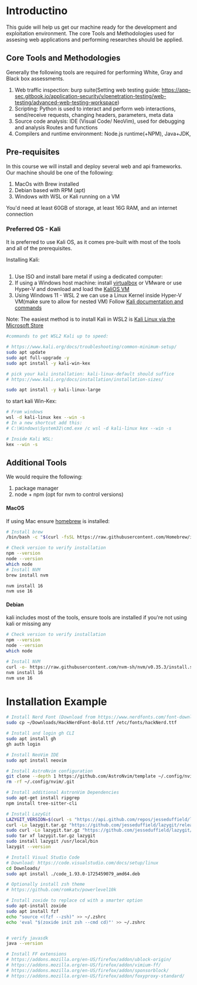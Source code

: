 # Introductino 
This guide will help us get our machine ready for the development and exploitation environment.
The core Tools and Methodologies used for assesing web applications and performing researches should be applied.

## Core Tools and Methodologies
Generally the following tools are required for performing White, Gray and Black box assessments.

1. Web traffic inspection: burp suite(Setting web testing guide: https://app-sec.gitbook.io/application-security/v/penetration-testing/web-testing/advanced-web-testing-workspace)
2. Scripting: Python is used to interact and perform web interactions, send/receive requests, changing headers, parameters, meta data
3. Source code analysis: IDE (Visual Code/ NeoVim), used for debugging and analysis Routes and functions
4. Compilers and runtime environment: Node.js runtime(+NPM), Java+JDK, 

## Pre-requisites
In this course we will install and deploy several web and api frameworks. 
Our machine should be one of the following: 
1. MacOs with Brew installed
2. Debian based with RPM (apt)
3. Windows with WSL or Kali running on a VM

You'd need at least 60GB of storage, at least 16G RAM, and an internet connection

### Preferred OS - Kali
It is preferred to use Kali OS, as it comes pre-built with most of the tools and all of the prerequisites.

Installing Kali:
##
1. Use ISO and install bare metal if using a dedicated computer:
2. If using a Windows host machine: install [virtualbox](https://www.virtualbox.org/wiki/Download_Old_Builds_6_0) or VMware or use Hyper-V and download and load the [KaliOS VM](https://www.kali.org/get-kali/#kali-virtual-machines)
3. Using Windows 11 - WSL 2 we can use a Linux Kernel inside Hyper-V VM(make sure to allow for nested VM) Follow [Kali documentation and commands](https://www.kali.org/docs/wsl/wsl-preparations/#quick-method)

Note: The easiest method is to install Kali in WSL2 is [Kali Linux via the Microsoft Store](https://www.kali.org/docs/wsl/wsl-preparations/#kali-in-microsoft-store)
```bash
#commands to get WSL2 Kali up to speed:

# https://www.kali.org/docs/troubleshooting/common-minimum-setup/
sudo apt update 
sudo apt full-upgrade -y
sudo apt install -y kali-win-kex

# pick your kali installation: kali-linux-default should suffice
# https://www.kali.org/docs/installation/installation-sizes/

sudo apt install -y kali-linux-large
```

to start kali Win-Kex:
```bash
# From windows
wsl -d kali-linux kex --win -s
# In a new shortcut add this:
# C:\Windows\System32\cmd.exe /c wsl -d kali-linux kex --win -s

# Inside Kali WSL:
kex --win -s
```


## Additional Tools
We would require the following:
1. package manager
2. node + npm (opt for nvm to control versions)
#### MacOS
If using Mac ensure [homebrew](https://brew.sh/) is installed:
```bash
# Install brew
/bin/bash -c "$(curl -fsSL https://raw.githubusercontent.com/Homebrew/install/HEAD/install.sh)"

# Check version to verify installation
npm --version
node --version
which node
# Install NVM
brew install nvm

nvm install 16
nvm use 16
```


#### Debian
kali includes most of the tools, ensure tools are installed if you're not using kali or missing any

```bash
# Check version to verify installation
npm --version
node --version
which node

# Install NVM
curl -o- https://raw.githubusercontent.com/nvm-sh/nvm/v0.35.3/install.sh | bash
nvm install 16
nvm use 16
```

# Installation Example
```bash
# Install Nerd Font (Download from https://www.nerdfonts.com/font-downloads)
sudo cp ~/Downloads/HackNerdFont-Bold.ttf /etc/fonts/hackNerd.ttf

# Install and login gh CLI
sudo apt install gh
gh auth login

# Install NeoVim IDE
sudo apt install neovim

# Install AstroNvim configuration
git clone --depth 1 https://github.com/AstroNvim/template ~/.config/nvim
rm -rf ~/.config/nvim/.git

# Install additional AstronVim Dependencies
sudo apt-get install ripgrep
npm install tree-sitter-cli

# Install LazyGit
LAZYGIT_VERSION=$(curl -s "https://api.github.com/repos/jesseduffield/lazygit/releases/latest" | grep -Po '"tag_name": "v\K[^"]*')
curl -Lo lazygit.tar.gz "https://github.com/jesseduffield/lazygit/releases/latest/download/lazygit_${LAZYGIT_VERSION}_Linux_x86_64.tar.gz"
sudo curl -Lo lazygit.tar.gz "https://github.com/jesseduffield/lazygit/releases/latest/download/lazygit_${LAZYGIT_VERSION}_Linux_x86_64.tar.gz"
sudo tar xf lazygit.tar.gz lazygit
sudo install lazygit /usr/local/bin
lazygit --version

# Install Visual Studio Code
# Download: https://code.visualstudio.com/docs/setup/linux
cd Downloads/
sudo apt install ./code_1.93.0-1725459079_amd64.deb 

# Optionally install zsh theme
# https://github.com/romkatv/powerlevel10k

# Install zoxide to replace cd with a smarter option
sudo apt-install zoxide
sudo apt install fzf
echo "source <(fzf --zsh)" >> ~/.zshrc
echo 'eval "$(zoxide init zsh --cmd cd)"' >> ~/.zshrc


# verify javasdk
java --version

# Install FF extensions
# https://addons.mozilla.org/en-US/firefox/addon/ublock-origin/
# https://addons.mozilla.org/en-US/firefox/addon/vimium-ff/
# https://addons.mozilla.org/en-US/firefox/addon/sponsorblock/
# https://addons.mozilla.org/en-US/firefox/addon/foxyproxy-standard/
```

